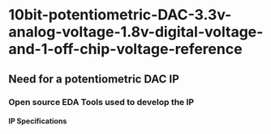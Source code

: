 # 10bit-potentiometric-DAC-3.3v-analog-voltage-1.8v-digital-voltage-and-1-off-chip-voltage-reference

## Need for a potentiometric DAC IP

### Open source EDA Tools used to develop the IP

#### IP Specifications
